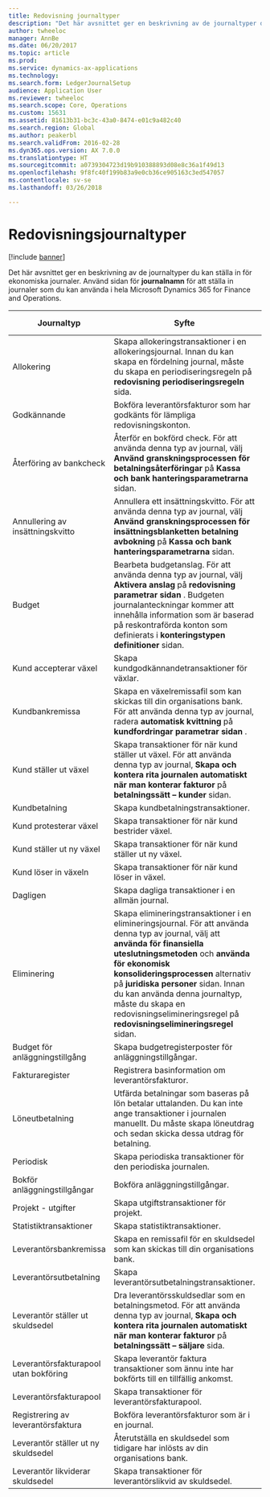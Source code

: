 ```yaml
---
title: Redovisning journaltyper
description: "Det här avsnittet ger en beskrivning av de journaltyper du kan ställa in för ekonomiska journaler. Använd sidan för **journalnamn** för att ställa in journaler som du kan använda i hela Microsoft Dynamics 365 for Finance and Operations."
author: twheeloc
manager: AnnBe
ms.date: 06/20/2017
ms.topic: article
ms.prod: 
ms.service: dynamics-ax-applications
ms.technology: 
ms.search.form: LedgerJournalSetup
audience: Application User
ms.reviewer: twheeloc
ms.search.scope: Core, Operations
ms.custom: 15631
ms.assetid: 81613b31-bc3c-43a0-8474-e01c9a482c40
ms.search.region: Global
ms.author: peakerbl
ms.search.validFrom: 2016-02-28
ms.dyn365.ops.version: AX 7.0.0
ms.translationtype: HT
ms.sourcegitcommit: a0739304723d19b910388893d08e8c36a1f49d13
ms.openlocfilehash: 9f8fc40f199b83a9e0cb36ce905163c3ed547057
ms.contentlocale: sv-se
ms.lasthandoff: 03/26/2018

---
```


# <a name="ledger-journal-types"></a>Redovisningsjournaltyper

[!include [banner](../includes/banner.md)]

Det här avsnittet ger en beskrivning av de journaltyper du kan ställa in för ekonomiska journaler. Använd sidan för **journalnamn** för att ställa in journaler som du kan använda i hela Microsoft Dynamics 365 for Finance and Operations.

| Journaltyp                      | Syfte                       | Registrera transaktioner på denna sida                                |
|-----------------------------------|-------------------------------|----------------------------------------------------------------|
| Allokering                        | Skapa allokeringstransaktioner i en allokeringsjournal. Innan du kan skapa en fördelning journal, måste du skapa en periodiseringsregeln på **redovisning periodiseringsregeln** sida.      | Bearbeta allokeringsbegäran             |
| Godkännande                          | Bokföra leverantörsfakturor som har godkänts för lämpliga redovisningskonton.  | Fakturagodkännandejournal                                       |
| Återföring av bankcheck               | Återför en bokförd check. För att använda denna typ av journal, välj **Använd granskningsprocessen för betalningsåterföringar** på **Kassa och bank hanteringsparametrarna** sidan.   | Kontrollera återföringar, betalningsåterföring                   |
| Annullering av insättningskvitto    | Annullera ett insättningskvitto. För att använda denna typ av journal, välj **Använd granskningsprocessen för insättningsblanketten betalning avbokning** på **Kassa och bank hanteringsparametrarna** sidan.   | Betalningsannulleringar för insättningskvitto            |
| Budget                            | Bearbeta budgetanslag. För att använda denna typ av journal, välj **Aktivera anslag** på **redovisning parametrar sidan** . Budgeten journalanteckningar kommer att innehålla information som är baserad på reskontraförda konton som definierats i **konteringstypen definitioner** sidan.                                                        |                                                                |
| Kund accepterar växel  | Skapa kundgodkännandetransaktioner för växlar.             | Journal för utställda växlar, Journal för återutställda växlar |
| Kundbankremissa          | Skapa en växelremissafil som kan skickas till din organisations bank. För att använda denna typ av journal, radera **automatisk kvittning** på **kundfordringar** **parametrar sidan** .            | Remittering                                                     |
| Kund ställer ut växel    | Skapa transaktioner för när kund ställer ut växel. För att använda denna typ av journal, **Skapa och kontera rita journalen automatiskt när man konterar fakturor** på **betalningssätt – kunder** sidan.   | Journal för utställda växlar                                  |
| Kundbetalning                  | Skapa kundbetalningstransaktioner.                             | Betalningsjournal             |
| Kund protesterar växel | Skapa transaktioner för när kund bestrider växel.                    | Journal för växelprotester                               |
| Kund ställer ut ny växel  | Skapa transaktioner för när kund ställer ut ny växel.                     | Journal för återutställda växlar                                |
| Kund löser in växeln  | Skapa transaktioner för när kund löser in växel.                       | Journal för inlösta växlar                                |
| Dagligen                             | Skapa dagliga transaktioner i en allmän journal.                          | Allmän journal                                                |
| Eliminering                       | Skapa elimineringstransaktioner i en elimineringsjournal. För att använda denna typ av journal, välj att **använda för finansiella uteslutningsmetoden** och **använda för ekonomisk konsolideringsprocessen** alternativ på **juridiska personer** sidan. Innan du kan använda denna journaltyp, måste du skapa en redovisningselimineringsregel på **redovisningselimineringsregel** sidan. | Eliminering                                                    |
| Budget för anläggningstillgång                | Skapa budgetregisterposter för anläggningstillgångar.                                                                                                                                                                                                                                                                                                                 | Budget för anläggningstillgång                                             |
| Fakturaregister                  | Registrera basinformation om leverantörsfakturor.                                                                                                                                                                                                                                                                                                           | Fakturaregister                                               |
| Löneutbetalning              | Utfärda betalningar som baseras på lön betalar uttalanden. Du kan inte ange transaktioner i journalen manuellt. Du måste skapa löneutdrag och sedan skicka dessa utdrag för betalning.                                                                                                                                                              |                                                                |
| Periodisk                          | Skapa periodiska transaktioner för den periodiska journalen.                                                                                                                                                                                                                                                                                                      | Periodiska journaler                                              |
| Bokför anläggningstillgångar                 | Bokföra anläggningstillgångar.                                                                                                                                                                                                                                                                                                                              | Anläggningstillgångar                                                   |
| Projekt - utgifter                | Skapa utgiftstransaktioner för projekt.                                                                                                                                                                                                                                                                                                                        | Utgift                                                        |
| Statistiktransaktioner            | Skapa statistiktransaktioner.                                                                                                                                                                                                                                                                                                                            |                                                                |
| Leverantörsbankremissa            | Skapa en remissafil för en skuldsedel som kan skickas till din organisations bank.                                                                                                                                                                                                                                                                      | Remissajournal                                             |
| Leverantörsutbetalning               | Skapa leverantörsutbetalningstransaktioner.                                                                                                                                                                                                                                                                                                                    | Betalningsjournal                                                |
| Leverantör ställer ut skuldsedel       | Dra leverantörsskuldsedlar som en betalningsmetod. För att använda denna typ av journal, **Skapa och kontera rita journalen automatiskt när man konterar fakturor** på **betalningssätt – säljare** sida.                                                                                                                                          | Journal för utställda skuldsedlar                                   |
| Leverantörsfakturapool utan bokföring | Skapa leverantör faktura transaktioner som ännu inte har bokförts till en tillfällig ankomst.                                                                                                                                                                                                                                                             | Leverantörsfakturapool utan bokföringsdetaljer                  |
| Leverantörsfakturapool               | Skapa transaktioner för leverantörsfakturapool.                                                                                                                                                                                                                                                                                                                    |                                                                |
| Registrering av leverantörsfaktura          | Bokföra leverantörsfakturor som är i en journal.                                                                                                                                                                                                                                                                                                                 | Fakturajournal                                                |
| Leverantör ställer ut ny skuldsedel     | Återutställa en skuldsedel som tidigare har inlösts av din organisations bank.                                                                                                                                                                                                                                                                      | Journal för återutställda skuldsedlar                                 |
| Leverantör likviderar skuldsedel     | Skapa transaktioner för leverantörslikvid av skuldsedel.                                                                                                                                                                                                                                                                                                          | Journal för likviderade skuldsedlar                                 |






